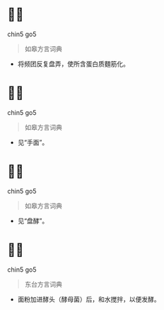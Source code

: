 # 𢷹酵
chin5 go5
> 如皋方言词典
- 将频团反复盘弄，使所含蛋白质麵筋化。

# 𢷹酵
chin5 go5
> 如皋方言词典
- 见“手面”。

# 𢷹酵
chin5 go5
> 如皋方言词典
- 见“盘酵”。

# 𢷹酵
chin5 go5
> 东台方言词典
- 面粉加进酵头（酵母菌）后，和水搅拌，以便发酵。
